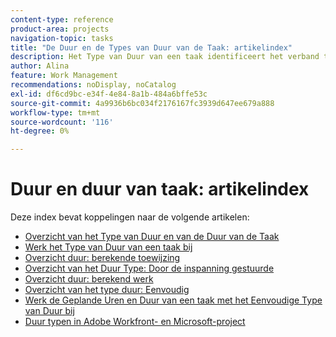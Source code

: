 ```yaml
---
content-type: reference
product-area: projects
navigation-topic: tasks
title: "De Duur en de Types van Duur van de Taak: artikelindex"
description: Het Type van Duur van een taak identificeert het verband tussen het aantal middelen die aan een taak, de totale inspanning, en de totale Duur van de taak worden toegewezen. In de volgende artikelen vindt u meer informatie over de duur en het type duur van taken.
author: Alina
feature: Work Management
recommendations: noDisplay, noCatalog
exl-id: df6cd9bc-e34f-4e84-8a1b-484a6bffe53c
source-git-commit: 4a9936b6bc034f2176167fc3939d647ee679a888
workflow-type: tm+mt
source-wordcount: '116'
ht-degree: 0%

---
```


# Duur en duur van taak: artikelindex

<!-- Audited: 1/2024 -->

Deze index bevat koppelingen naar de volgende artikelen:

* [Overzicht van het Type van Duur en van de Duur van de Taak](../../../manage-work/tasks/taskdurtn/task-duration-and-duration-type.md)
* [Werk het Type van Duur van een taak bij](../../../manage-work/tasks/taskdurtn/update-duration-type-of-task.md)
* [Overzicht duur: berekende toewijzing](../../../manage-work/tasks/taskdurtn/calculated-assignment.md)
* [Overzicht van het Duur Type: Door de inspanning gestuurde](../../../manage-work/tasks/taskdurtn/effort-driven.md)
* [Overzicht duur: berekend werk](../../../manage-work/tasks/taskdurtn/calculated-work.md)
* [Overzicht van het type duur: Eenvoudig](../../../manage-work/tasks/taskdurtn/simple-duration-type.md)
* [Werk de Geplande Uren en Duur van een taak met het Eenvoudige Type van Duur bij](../../../manage-work/tasks/taskdurtn/update-planned-hours-duration-for-simple-duration-task.md)
* [Duur typen in Adobe Workfront- en Microsoft-project](../../../manage-work/tasks/taskdurtn/workfront-ms-project-duration-types.md)


